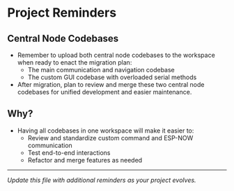 # Project Reminders

## Central Node Codebases
- Remember to upload both central node codebases to the workspace when ready to enact the migration plan:
  - The main communication and navigation codebase
  - The custom GUI codebase with overloaded serial methods
- After migration, plan to review and merge these two central node codebases for unified development and easier maintenance.

## Why?
- Having all codebases in one workspace will make it easier to:
  - Review and standardize custom command and ESP-NOW communication
  - Test end-to-end interactions
  - Refactor and merge features as needed

---

*Update this file with additional reminders as your project evolves.*
